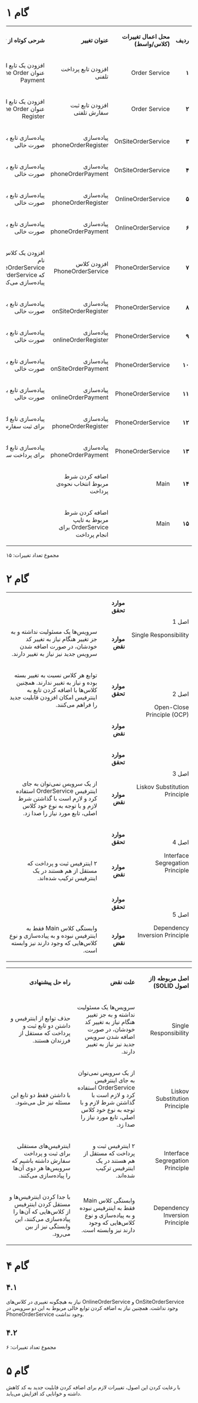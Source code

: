 # گام ۱

<table dir='rtl'>
<tbody>
<tr>
<td width="64">
<p><strong>ردیف</strong></p>
</td>
<td width="198">
<p><strong>محل اعمال تغییرات (کلاس/واسط)</strong></p>
</td>
<td width="141">
<p><strong>عنوان تغییر</strong></p>
</td>
<td width="292">
<p><strong>شرحی کوتاه از تغییر</strong></p>
</td>
</tr>
<tr>
<td width="64">
<p><strong>۱</strong></p>
</td>
<td width="198">
<p>Order Service</p>
</td>
<td width="141">
<p>افزودن تابع پرداخت تلفنی</p>
</td>
<td width="292">
<p>افزودن یک تابع void با عنوان phone Order Payment</p>
</td>
</tr>
<tr>
<td width="64">
<p><strong>۲</strong></p>
</td>
<td width="198">
<p>Order Service</p>
</td>
<td width="141">
<p>افزودن تابع ثبت سفارش تلفتی</p>
</td>
<td width="292">
<p>افزودن یک تابع void با عنوان phone Order Register</p>
</td>
</tr>
<tr>
<td width="64">
<p><strong>۳</strong></p>
</td>
<td width="198">
<p>OnSiteOrderService</p>
</td>
<td width="141">
<p>پیاده‌سازی phoneOrderRegister</p>
</td>
<td width="292">
<p>پیاده‌سازی تابع به صورت خالی</p>
</td>
</tr>
<tr>
<td width="64">
<p><strong>۴</strong></p>
</td>
<td width="198">
<p>OnSiteOrderService</p>
</td>
<td width="141">
<p>پیاده‌سازی phoneOrderPayment</p>
</td>
<td width="292">
<p>پیاده‌سازی تابع به صورت خالی</p>
</td>
</tr>
<tr>
<td width="64">
<p><strong>۵</strong></p>
</td>
<td width="198">
<p>OnlineOrderService</p>
</td>
<td width="141">
<p>پیاده‌سازی phoneOrderRegister</p>
</td>
<td width="292">
<p>پیاده‌سازی تابع به صورت خالی</p>
</td>
</tr>
<tr>
<td width="64">
<p><strong>۶</strong></p>
</td>
<td width="198">
<p>OnlineOrderService</p>
</td>
<td width="141">
<p>پیاده‌سازی phoneOrderPayment</p>
</td>
<td width="292">
<p>پیاده‌سازی تابع به صورت خالی</p>
</td>
</tr>
<tr>
<td width="64">
<p><strong>۷</strong></p>
</td>
<td width="198">
<p>PhoneOrderService</p>
</td>
<td width="141">
<p>افزودن کلاس PhoneOrderService</p>
</td>
<td width="292">
<p>افزودن یک کلاس به نام PhoneOrderService که OrderService را پیاده‌سازی می‌کند</p>
</td>
</tr>
<tr>
<td width="64">
<p><strong>۸</strong></p>
</td>
<td width="198">
<p>PhoneOrderService</p>
</td>
<td width="141">
<p>پیاده‌سازی onSiteOrderRegister</p>
</td>
<td width="292">
<p>پیاده‌سازی تابع به صورت خالی</p>
</td>
</tr>
<tr>
<td width="64">
<p><strong>۹</strong></p>
</td>
<td width="198">
<p>PhoneOrderService</p>
</td>
<td width="141">
<p>پیاده‌سازی onlineOrderRegister</p>
</td>
<td width="292">
<p>پیاده‌سازی تابع به صورت خالی</p>
</td>
</tr>
<tr>
<td width="64">
<p><strong>۱۰</strong></p>
</td>
<td width="198">
<p>PhoneOrderService</p>
</td>
<td width="141">
<p>پیاده‌سازی onSiteOrderPayment</p>
</td>
<td width="292">
<p>پیاده‌سازی تابع به صورت خالی</p>
</td>
</tr>
<tr>
<td width="64">
<p><strong>۱۱</strong></p>
</td>
<td width="198">
<p>PhoneOrderService</p>
</td>
<td width="141">
<p>پیاده‌سازی onlineOrderPayment</p>
</td>
<td width="292">
<p>پیاده‌سازی تابع به صورت خالی</p>
</td>
</tr>
<tr>
<td width="64">
<p><strong>۱۲</strong></p>
</td>
<td width="198">
<p>PhoneOrderService</p>
</td>
<td width="141">
<p>پیاده‌سازی phoneOrderRegister</p>
</td>
<td width="292">
<p>پیاده‌سازی تابع void برای ثبت سفارش</p>
</td>
</tr>
<tr>
<td width="64">
<p><strong>۱۳</strong></p>
</td>
<td width="198">
<p>PhoneOrderService</p>
</td>
<td width="141">
<p>پیاده‌سازی phoneOrderPayment</p>
</td>
<td width="292">
<p>پیاده‌سازی تابع void برای پرداخت سفارش</p>
</td>
</tr>
<tr>
<td width="64">
<p><strong>۱۴</strong></p>
</td>
<td width="198">
<p>Main</p>
</td>
<td width="141">
<p>اضافه کردن شرط مربوط انتخاب نحوه‌ی پرداخت</p>
</td>
<td width="292">
<p></p>
</td>
</tr>
<tr>
<td width="64">
<p><strong>۱۵</strong></p>
</td>
<td width="198">
<p>Main</p>
</td>
<td width="141">
<p>اضافه کردن شرط مربوط به تایپ OrderService برای انجام پرداخت</p>
</td>
<td width="292">
<p></p>
</td>
</tr>
</tbody>
</table>

مجموع تعداد تغییرات: ۱۵

# گام ۲

<table dir='rtl'>
<tbody>
<tr>
<td rowspan="2" width="240">
<p>اصل 1</p>
<p>Single Responsibility</p>
</td>
<td width="95">
<p><strong>موارد تحقق</strong></p>
</td>
<td width="454">
<p>&nbsp;</p>
</td>
</tr>
<tr>
<td>
<p><strong>موارد نقض</strong></p>
</td>
<td>
<p>سرویس‌ها یک مسئولیت نداشته و به جز تغییر هنگام نیاز به تغییر کد خودشان، در صورت اضافه شدن سرویس جدید نیز نیاز به تغییر دارند.</p>
</td>
</tr>
<tr>
<td rowspan="2">
<p>اصل 2</p>
<p>Open-Close Principle (OCP)</p>
</td>
<td>
<p><strong>موارد تحقق</strong></p>
</td>
<td>
<p>توابع هر کلاس نسبت به تغییر بسته بوده و نیاز به تغییر ندارند. همچنین کلاس‌ها با اضافه کردن تابع به اینترفیس امکان افزودن قابلیت جدید را فراهم می‌کنند.</p>
</td>
</tr>
<tr>
<td>
<p><strong>موارد نقض</strong></p>
</td>
<td>
<p>&nbsp;</p>
</td>
</tr>
<tr>
<td rowspan="2">
<p>اصل 3</p>
<p>Liskov Substitution Principle</p>
</td>
<td>
<p><strong>موارد تحقق</strong></p>
</td>
<td>
<p>&nbsp;</p>
</td>
</tr>
<tr>
<td>
<p><strong>موارد نقض</strong></p>
</td>
<td>
<p>از یک سرویس نمی‌توان به جای اینترفیس OrderService استفاده کرد و لازم است با گذاشتن شرط لازم و با توجه به نوع خود کلاس اصلی، تابع مورد نیاز را صدا زد.</p>
</td>
</tr>
<tr>
<td rowspan="2">
<p>اصل 4</p>
<p>Interface Segregation Principle</p>
</td>
<td>
<p><strong>موارد تحقق</strong></p>
</td>
<td>
<p>&nbsp;</p>
</td>
</tr>
<tr>
<td>
<p><strong>موارد نقض</strong></p>
</td>
<td>
<p>۲ اینترفیس ثبت و پرداخت که مستقل از هم هستند در یک اینترفیس ترکیب شده‌اند.</p>
</td>
</tr>
<tr>
<td rowspan="2">
<p>اصل 5</p>
<p>Dependency Inversion Principle</p>
</td>
<td>
<p><strong>موارد تحقق</strong></p>
</td>
<td>
<p>&nbsp;</p>
</td>
</tr>
<tr>
<td>
<p><strong>موارد نقض</strong></p>
</td>
<td>
<p>وابستگی کلاس Main فقط به اینترفیس نبوده و به پیاده‌سازی و نوع کلاس‌هایی که وجود دارند نیز وابسته است.</p>
</td>
</tr>
</tbody>
</table>

<table dir='rtl'>
<tbody>
<tr>
<td width="168">
<p><strong>اصل مربوطه (از اصول </strong><strong>SOLID</strong><strong>)</strong></p>
</td>
<td width="246">
<p><strong>علت نقض</strong></p>
</td>
<td width="284">
<p><strong>راه حل پیشنهادی</strong></p>
</td>
</tr>
<tr>
<td width="168">
<p>Single Responsibility</p>
</td>
<td width="246">
<p>سرویس‌ها یک مسئولیت نداشته و به جز تغییر هنگام نیاز به تغییر کد خودشان، در صورت اضافه شدن سرویس جدید نیز نیاز به تغییر دارند.</p>
</td>
<td width="284">
<p>حذف توابع از اینترفیس و داشتن دو تابع ثبت و پرداخت که مستقل از فرزندان هستند.</p>
</td>
</tr>
<tr>
<td width="168">
<p>Liskov Substitution Principle</p>
</td>
<td width="246">
<p>از یک سرویس نمی‌توان به جای اینترفیس OrderService استفاده کرد و لازم است با گذاشتن شرط لازم و با توجه به نوع خود کلاس اصلی، تابع مورد نیاز را صدا زد.</p>
</td>
<td width="284">
<p>با داشتن فقط دو تابع این مسئله نیز حل می‌شود.</p>
</td>
</tr>
<tr>
<td width="168">
<p>Interface Segregation Principle</p>
</td>
<td width="246">
<p>۲ اینترفیس ثبت و پرداخت که مستقل از هم هستند در یک اینترفیس ترکیب شده‌اند.</p>
</td>
<td width="284">
<p>اینترفیس‌های مستقلی برای ثبت و پرداخت سفارش داشته باشیم که سرویس‌ها هر دوی آن‌ها را پیاده‌سازی می‌کنند.</p>
</td>
</tr>
<tr>
<td width="168">
<p>Dependency Inversion Principle</p>
</td>
<td width="246">
<p>وابستگی کلاس Main فقط به اینترفیس نبوده و به پیاده‌سازی و نوع کلاس‌هایی که وجود دارند نیز وابسته است.</p>
</td>
<td width="284">
<p>با جدا کردن اینترفیس‌ها و مستقل کردن اینترفیس از کلاس‌هایی که آن‌ها را پیاده‌سازی می‌کنند، این وابستگی نیز از بین می‌رود.</p>
</td>
</tr>
</tbody>
</table>

# گام ۴
## ۴.۱
نیاز به هیچگونه تغییری در کلاس‌های OnlineOrderService و OnSiteOrderService وجود نداشت. همچنین نیاز به اضافه کردن توابع خالی مربوط به این دو سرویس در PhoneOrderService وجود نداشت.
## ۴.۲
مجموع تعداد تغییرات: ۶

# گام ۵
با رعایت کردن این اصول، تغییرات لازم برای اضافه کردن قابلیت جدید به کد کاهش داشته و خوانایی کد افزایش می‌یابد.

